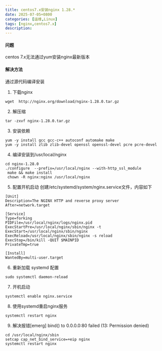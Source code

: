 ```yaml
---
title: centos7.x安装nginx 1.28.*
date: 2025-07-05+0800
categories: [运维,Linux]
tags: [nginx,centos7.x]
description: 
---
```


#### 问题
centos 7.x无法通过yum安装nginx最新版本

#### 解决方法
通过源代码编译安装

1. 下载nginx
```shell
wget  http://nginx.org/download/nginx-1.28.0.tar.gz
```
 
2. 解压缩
```shell
tar -zxvf nginx-1.28.0.tar.gz
```

3. 安装依赖
```shell
yum -y install gcc gcc-c++ autoconf automake make  
yum -y install zlib zlib-devel openssl openssl-devel pcre pcre-devel
```

4. 编译安装到/usr/local/nginx
```shell
cd nginx-1.28.0
./configure  --prefix=/usr/local/nginx --with-http_ssl_module
 make && make install
 chown -R nginx:nginx /usr/local/nginx
```

5. 配置开机启动
创建/etc/systemd/system/nginx.service文件，内容如下
```text
[Unit]
Description=The NGINX HTTP and reverse proxy server
After=network.target

[Service]
Type=forking
PIDFile=/usr/local/nginx/logs/nginx.pid
ExecStartPre=/usr/local/nginx/sbin/nginx -t
ExecStart=/usr/local/nginx/sbin/nginx
ExecReload=/usr/local/nginx/sbin/nginx -s reload
ExecStop=/bin/kill -QUIT $MAINPID
PrivateTmp=true

[Install]
WantedBy=multi-user.target
```

6. 重新加载 systemd 配置
```shell
sudo systemctl daemon-reload
```

7. 开机启动
```shell
systemctl enable nginx.service
```

8. 使用systemd重启nginx服务
```shell
systemctl restart nginx
```

9. 解决报错[emerg] bind() to 0.0.0.0:80 failed (13: Permission denied)
```shell
cd /usr/local/nginx/sbin
setcap cap_net_bind_service=+eip nginx
systemctl restart nginx
```
